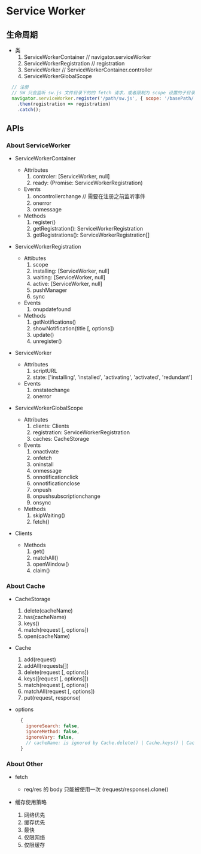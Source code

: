 # Service Worker
## 生命周期
- 类
    1. ServiceWorkerContainer // navigator.serviceWorker
    2. ServiceWorkerRegistration // registration
    3. ServiceWorker // ServiceWorkerContainer.controller
    4. ServiceWorkerGlobalScope
```js
  // 注册
  // SW 只会监听 sw.js 文件目录下的的 fetch 请求，或者限制为 scope 设置的子目录下的请求
  navigator.serviceWorker.register('/path/sw.js', { scope: '/basePath/' })
    .then(registration => registration)
    .catch();
```

## APIs
### About ServiceWorker
- ServiceWorkerContainer
  - Attributes
    1. controler: [ServiceWorker, null]
    2. ready: (Promise: ServiceWorkerRegistration)
  - Events
    1. oncontrollerchange // 需要在注册之前监听事件
    2. onerror
    3. onmessage
  - Methods
    1. register()
    2. getRegistration(): ServiceWorkerRegistration
    3. getRegistrations(): ServiceWorkerRegistration[]

- ServiceWorkerRegistration
  - Attibutes
    1. scope
    2. installing: [ServiceWorker, null]
    3. waiting: [ServiceWorker, null]
    4. active: [ServiceWorker, null]
    5. pushManager
    6. sync
  - Events
    1. onupdatefound
  - Methods
    1. getNotifications()
    2. showNotification(title [, options])
    3. update()
    4. unregister()

- ServiceWorker
  - Attributes
    1. scriptURL
    2. state: ['installing', 'installed', 'activating', 'activated', 'redundant']
  - Events
    1. onstatechange
    2. onerror

- ServiceWorkerGlobalScope
  - Attributes
    1. clients: Clients
    2. registration: ServiceWorkerRegistration
    3. caches: CacheStorage
  - Events
    1. onactivate
    2. onfetch
    3. oninstall
    4. onmessage
    5. onnotificationclick
    6. onnotificationclose
    7. onpush
    8. onpushsubscriptionchange
    9. onsync
  - Methods
    1. skipWaiting()
    2. fetch()

- Clients
  - Methods
    1. get()
    2. matchAll()
    3. openWindow()
    4. claim()

### About Cache
- CacheStorage
  1. delete(cacheName)
  2. has(cacheName)
  3. keys()
  4. match(request [, options])
  5. open(cacheName)

- Cache
  1. add(request)
  2. addAll(requests[])
  3. delete(request [, options])
  4. keys([request [, options]])
  5. match(request [, options])
  6. matchAll(request [, options])
  7. put(request, response)

- options
  ```js
    {
      ignoreSearch: false,
      ignoreMethod: false,
      ignoreVary: false,
      // cacheName: is ignored by Cache.delete() | Cache.keys() | Cache.match() | Cache.matchAll()
    }
  ```

### About Other
- fetch
  - req/res 的 body 只能被使用一次 (request/response).clone()

- 缓存使用策略
  1. 网络优先
  2. 缓存优先
  3. 最快
  4. 仅限网络
  5. 仅限缓存
